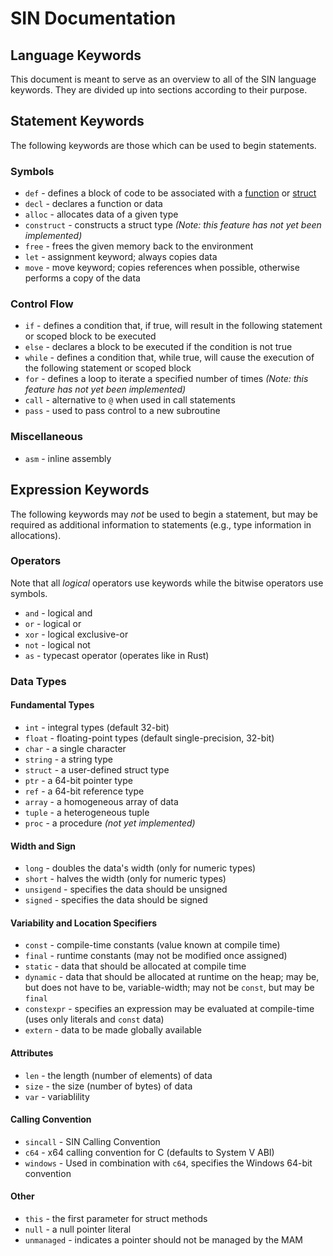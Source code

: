 # SIN Documentation

## Language Keywords

This document is meant to serve as an overview to all of the SIN language keywords. They are divided up into sections according to their purpose.

## Statement Keywords

The following keywords are those which can be used to begin statements.

### Symbols

* `def` - defines a block of code to be associated with a [function](Functions) or [struct](Structs)
* `decl` - declares a function or data
* `alloc` - allocates data of a given type
* `construct` - constructs a struct type _(Note: this feature has not yet been implemented)_
* `free` - frees the given memory back to the environment
* `let` - assignment keyword; always copies data
* `move` - move keyword; copies references when possible, otherwise performs a copy of the data

### Control Flow

* `if` - defines a condition that, if true, will result in the following statement or scoped block to be executed
* `else` - declares a block to be executed if the condition is not true
* `while` - defines a condition that, while true, will cause the execution of the following statement or scoped block
* `for` - defines a loop to iterate a specified number of times _(Note: this feature has not yet been implemented)_
* `call` - alternative to `@` when used in call statements
* `pass` - used to pass control to a new subroutine

### Miscellaneous

* `asm` - inline assembly

## Expression Keywords

The following keywords may *not* be used to begin a statement, but may be required as additional information to statements (e.g., type information in allocations).

### Operators

Note that all *logical* operators use keywords while the bitwise operators use symbols.

* `and` - logical and
* `or` - logical or
* `xor` - logical exclusive-or
* `not` - logical not
* `as` - typecast operator (operates like in Rust)

### Data Types

#### Fundamental Types

* `int` - integral types (default 32-bit)
* `float` - floating-point types (default single-precision, 32-bit)
* `char` - a single character
* `string` - a string type
* `struct` - a user-defined struct type
* `ptr` - a 64-bit pointer type
* `ref` - a 64-bit reference type
* `array` - a homogeneous array of data
* `tuple` - a heterogeneous tuple
* `proc` - a procedure _(not yet implemented)_

#### Width and Sign

* `long` - doubles the data's width (only for numeric types)
* `short` - halves the width (only for numeric types)
* `unsigend` - specifies the data should be unsigned
* `signed` - specifies the data should be signed

#### Variability and Location Specifiers

* `const` - compile-time constants (value known at compile time)
* `final` - runtime constants (may not be modified once assigned)
* `static` - data that should be allocated at compile time
* `dynamic` - data that should be allocated at runtime on the heap; may be, but does not have to be, variable-width; may not be `const`, but may be `final`
* `constexpr` - specifies an expression may be evaluated at compile-time (uses only literals and `const` data)
* `extern` - data to be made globally available

#### Attributes

* `len` - the length (number of elements) of data
* `size` - the size (number of bytes) of data
* `var` - variablility

#### Calling Convention

* `sincall` - SIN Calling Convention
* `c64` - x64 calling convention for C (defaults to System V ABI)
* `windows` - Used in combination with `c64`, specifies the Windows 64-bit convention

#### Other

* `this` - the first parameter for struct methods
* `null` - a null pointer literal
* `unmanaged` - indicates a pointer should not be managed by the MAM
